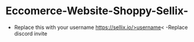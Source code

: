 # Eccomerce-Website-Shoppy-Sellix-
- Replace this with your username https://sellix.io/>username&lt;      -Replace discord invite
